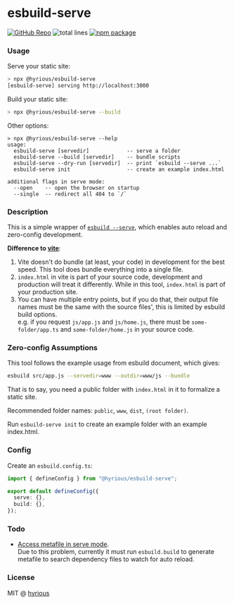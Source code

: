 # esbuild-serve

[![GitHub Repo](https://img.shields.io/badge/github-hyrious/esbuild--serve-blue)](https://github.com/hyrious/esbuild-serve/) ![total lines](https://img.shields.io/tokei/lines/github/hyrious/esbuild-serve) [![npm package](https://img.shields.io/npm/v/@hyrious/esbuild-serve)](https://www.npmjs.com/package/@hyrious/esbuild-serve)

### Usage

Serve your static site:

```bash
> npx @hyrious/esbuild-serve
[esbuild-serve] serving http://localhost:3000
```

Build your static site:

```bash
> npx @hyrious/esbuild-serve --build
```

Other options:

```
> npx @hyrious/esbuild-serve --help
usage:
  esbuild-serve [servedir]            -- serve a folder
  esbuild-serve --build [servedir]    -- bundle scripts
  esbuild-serve --dry-run [servedir]  -- print `esbuild --serve ...`
  esbuild-serve init                  -- create an example index.html

additional flags in serve mode:
  --open    -- open the browser on startup
  --single  -- redirect all 404 to `/`
```

### Description

This is a simple wrapper of [`esbuild --serve`](https://esbuild.github.io/api/#serve),
which enables auto reload and zero-config development.

**Difference to [vite]**:

1. Vite doesn't do bundle (at least, your code) in development for the best speed.
   This tool does bundle everything into a single file.
2. `index.html` in vite is part of your source code, development and production will
   treat it differently. While in this tool, `index.html` is part of your production site.
3. You can have multiple entry points, but if you do that, their output file names
   must be the same with the source files', this is limited by esbuild build options.\
   e.g. if you request `js/app.js` and `js/home.js`, there must be `some-folder/app.ts` and `some-folder/home.js` in your source code.

### Zero-config Assumptions

This tool follows the example usage from esbuild document, which gives:

```bash
esbuild src/app.js --servedir=www --outdir=www/js --bundle
```

That is to say, you need a public folder with `index.html` in it to formalize a static site.

Recommended folder names: `public`, `www`, `dist`, `(root folder)`.

Run `esbuild-serve init` to create an example folder with an example index.html.

### Config

Create an `esbuild.config.ts`:

```ts
import { defineConfig } from "@hyrious/esbuild-serve";

export default defineConfig({
  serve: {},
  build: {},
});
```

### Todo

- [Access metafile in serve mode](https://github.com/evanw/esbuild/issues/1072).\
  Due to this problem, currently it must run `esbuild.build` to generate metafile
  to search dependency files to watch for auto reload.

### License

MIT @ [hyrious](https://github.com/hyrious)

[vite]: https://github.com/vitejs/vite
